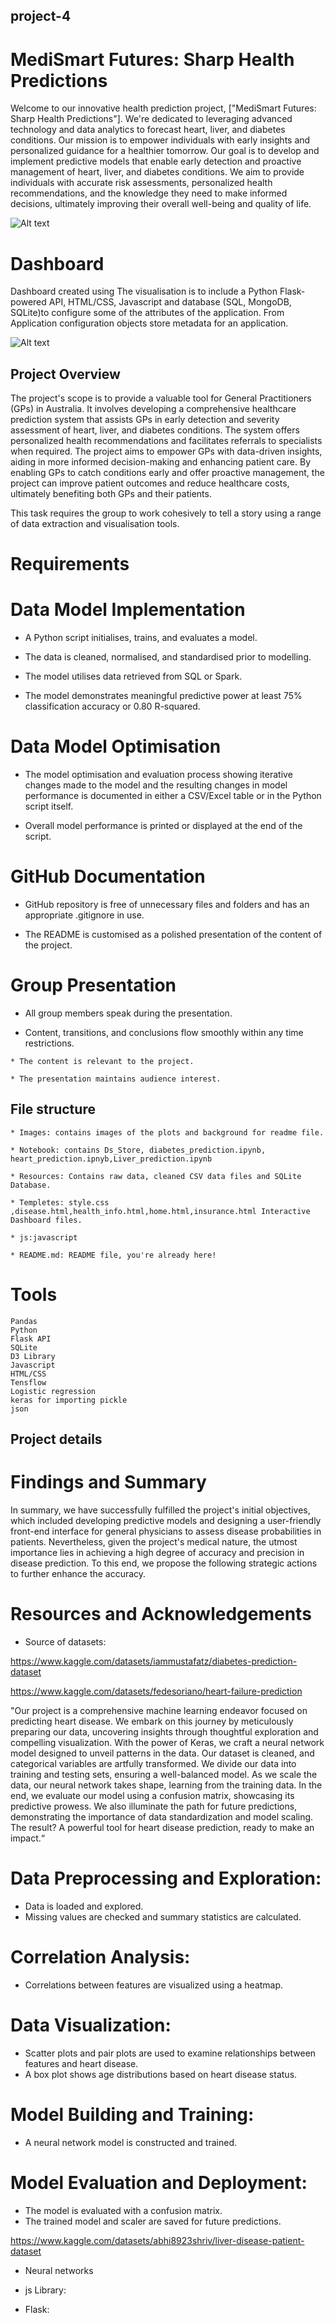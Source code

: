 ## project-4
# MediSmart Futures: Sharp Health Predictions

Welcome to our innovative health prediction project, ["MediSmart Futures: Sharp Health Predictions"]. We're dedicated to leveraging advanced technology and data analytics to forecast heart, liver, and diabetes conditions. Our mission is to empower individuals with early insights and personalized guidance for a healthier tomorrow.
Our goal is to develop and implement predictive models that enable early detection and proactive management of heart, liver, and diabetes conditions. We aim to provide individuals with accurate risk assessments, personalized health recommendations, and the knowledge they need to make informed decisions, ultimately improving their overall well-being and quality of life.





![Alt text](Analytics-Medical-IoT-1600x900.jpeg)

# Dashboard
Dashboard created using The visualisation is to include a Python Flask-powered API, HTML/CSS, Javascript and  database (SQL, MongoDB, SQLite)to configure some of the attributes of the application. From Application configuration objects store metadata for an application.

![Alt text](<Screenshot 2023-11-08 154154.png>)

## Project Overview

The project's scope is to provide a valuable tool for General Practitioners (GPs) in Australia. It involves developing a comprehensive healthcare prediction system that assists GPs in early detection and severity assessment of heart, liver, and diabetes conditions. The system offers personalized health recommendations and facilitates referrals to specialists when required. The project aims to empower GPs with data-driven insights, aiding in more informed decision-making and enhancing patient care. By enabling GPs to catch conditions early and offer proactive management, the project can improve patient outcomes and reduce healthcare costs, ultimately benefiting both GPs and their patients.

This task requires the group to work cohesively to tell a story using a range of data extraction and visualisation tools.

# Requirements

# Data Model Implementation 

   * A Python script initialises, trains, and evaluates a model.

   * The data is cleaned, normalised, and standardised prior to modelling.

   * The model utilises data retrieved from SQL or Spark.

   * The model demonstrates meaningful predictive power at least 75% classification accuracy or 0.80 R-squared. 

# Data Model Optimisation 

   * The model optimisation and evaluation process showing iterative changes made to the model and the resulting changes in model performance is documented in either a CSV/Excel table or in the Python script itself.

   * Overall model performance is printed or displayed at the end of the script.

# GitHub Documentation

   * GitHub repository is free of unnecessary files and folders and has an appropriate .gitignore in use.

   * The README is customised as a polished presentation of the content of the project.

# Group Presentation 

   * All group members speak during the presentation. 

   *  Content, transitions, and conclusions flow smoothly within any time restrictions.

    * The content is relevant to the project.

    * The presentation maintains audience interest.

## File structure

    * Images: contains images of the plots and background for readme file.

    * Notebook: contains Ds_Store, diabetes_prediction.ipynb, heart_prediction.ipnyb,Liver_prediction.ipynb

    * Resources: Contains raw data, cleaned CSV data files and SQLite Database.

    * Templetes: style.css ,disease.html,health_info.html,home.html,insurance.html Interactive Dashboard files.

    * js:javascript

    * README.md: README file, you're already here!

# Tools
    Pandas
    Python
    Flask API
    SQLite
    D3 Library
    Javascript
    HTML/CSS
    Tensflow
    Logistic regression
    keras for importing pickle
    json

## Project details

# Findings and Summary
In summary, we have successfully fulfilled the project's initial objectives, which included developing predictive models and designing a user-friendly front-end interface for general physicians to assess disease probabilities in patients. Nevertheless, given the project's medical nature, the utmost importance lies in achieving a high degree of accuracy and precision in disease prediction. To this end, we propose the following strategic actions to further enhance the accuracy.

# Resources and Acknowledgements

* Source of datasets: 

 https://www.kaggle.com/datasets/iammustafatz/diabetes-prediction-dataset

 https://www.kaggle.com/datasets/fedesoriano/heart-failure-prediction

 "Our project is a comprehensive machine learning endeavor focused on predicting heart disease. We embark on this journey by meticulously preparing our data, uncovering insights through thoughtful exploration and compelling visualization. With the power of Keras, we craft a neural network model designed to unveil patterns in the data. Our dataset is cleaned, and categorical variables are artfully transformed. We divide our data into training and testing sets, ensuring a well-balanced model. As we scale the data, our neural network takes shape, learning from the training data. In the end, we evaluate our model using a confusion matrix, showcasing its predictive prowess. We also illuminate the path for future predictions, demonstrating the importance of data standardization and model scaling. The result? A powerful tool for heart disease prediction, ready to make an impact.“

# Data Preprocessing and Exploration:
  * Data is loaded and explored.
  * Missing values are checked and summary statistics are calculated.
# Correlation Analysis:
  * Correlations between features are visualized using a heatmap.
# Data Visualization:
  * Scatter plots and pair plots are used to examine relationships between features and heart disease.
  * A box plot shows age distributions based on heart disease status.
# Model Building and Training:
  * A neural network model is constructed and trained.
# Model Evaluation and Deployment:
  * The model is evaluated with a confusion matrix.
  * The trained model and scaler are saved for future predictions.


 https://www.kaggle.com/datasets/abhi8923shriv/liver-disease-patient-dataset

* Neural networks

* js Library:

* Flask:





    




